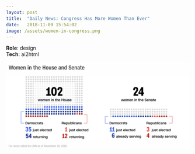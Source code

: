 ```yaml
---
layout: post
title:  "Daily News: Congress Has More Women Than Ever"
date:   2018-11-09 15:54:02
image: /assets/women-in-congress.png
---
```


**Role**: design  
**Tech**: ai2html

[![Dot chart of women in the House and Senate.](/assets/women-in-congress.png)](https://www.cnn.com/2018/11/07/politics/history-making-night-for-women/index.html)
